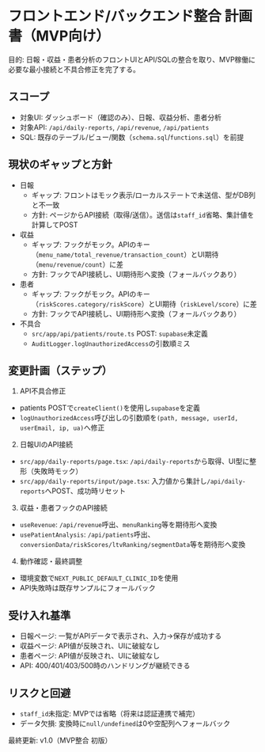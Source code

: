 # フロントエンド/バックエンド整合 計画書（MVP向け）

目的: 日報・収益・患者分析のフロントUIとAPI/SQLの整合を取り、MVP稼働に必要な最小接続と不具合修正を完了する。

## スコープ

- 対象UI: ダッシュボード（確認のみ）、日報、収益分析、患者分析
- 対象API: `/api/daily-reports`, `/api/revenue`, `/api/patients`
- SQL: 既存のテーブル/ビュー/関数（`schema.sql`/`functions.sql`）を前提

## 現状のギャップと方針

- 日報
  - ギャップ: フロントはモック表示/ローカルステートで未送信、型がDB列と不一致
  - 方針: ページからAPI接続（取得/送信）。送信は`staff_id`省略、集計値を計算してPOST
- 収益
  - ギャップ: フックがモック。APIのキー（`menu_name/total_revenue/transaction_count`）とUI期待（`menu/revenue/count`）に差
  - 方針: フックでAPI接続し、UI期待形へ変換（フォールバックあり）
- 患者
  - ギャップ: フックがモック。APIのキー（`riskScores.category/riskScore`）とUI期待（`riskLevel/score`）に差
  - 方針: フックでAPI接続し、UI期待形へ変換（フォールバックあり）
- 不具合
  - `src/app/api/patients/route.ts` POST: `supabase`未定義
  - `AuditLogger.logUnauthorizedAccess`の引数順ミス

## 変更計画（ステップ）

1. API不具合修正

- patients POSTで`createClient()`を使用し`supabase`を定義
- `logUnauthorizedAccess`呼び出しの引数順を`(path, message, userId, userEmail, ip, ua)`へ修正

2. 日報UIのAPI接続

- `src/app/daily-reports/page.tsx`: `/api/daily-reports`から取得、UI型に整形（失敗時モック）
- `src/app/daily-reports/input/page.tsx`: 入力値から集計し`/api/daily-reports`へPOST、成功時リセット

3. 収益・患者フックのAPI接続

- `useRevenue`: `/api/revenue`呼出、`menuRanking`等を期待形へ変換
- `usePatientAnalysis`: `/api/patients`呼出、`conversionData/riskScores/ltvRanking/segmentData`等を期待形へ変換

4. 動作確認・最終調整

- 環境変数で`NEXT_PUBLIC_DEFAULT_CLINIC_ID`を使用
- API失敗時は既存サンプルにフォールバック

## 受け入れ基準

- 日報ページ: 一覧がAPIデータで表示され、入力→保存が成功する
- 収益ページ: API値が反映され、UIに破綻なし
- 患者ページ: API値が反映され、UIに破綻なし
- API: 400/401/403/500時のハンドリングが継続できる

## リスクと回避

- `staff_id`未指定: MVPでは省略（将来は認証連携で補完）
- データ欠損: 変換時に`null/undefined`は0や空配列へフォールバック

最終更新: v1.0（MVP整合 初版）
